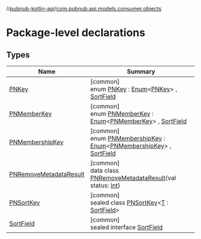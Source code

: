 //[pubnub-kotlin-api](../../index.md)/[com.pubnub.api.models.consumer.objects](index.md)

# Package-level declarations

## Types

| Name | Summary |
|---|---|
| [PNKey](-p-n-key/index.md) | [common]<br>enum [PNKey](-p-n-key/index.md) : [Enum](https://kotlinlang.org/api/latest/jvm/stdlib/kotlin-stdlib/kotlin/-enum/index.html)&lt;[PNKey](-p-n-key/index.md)&gt; , [SortField](-sort-field/index.md) |
| [PNMemberKey](-p-n-member-key/index.md) | [common]<br>enum [PNMemberKey](-p-n-member-key/index.md) : [Enum](https://kotlinlang.org/api/latest/jvm/stdlib/kotlin-stdlib/kotlin/-enum/index.html)&lt;[PNMemberKey](-p-n-member-key/index.md)&gt; , [SortField](-sort-field/index.md) |
| [PNMembershipKey](-p-n-membership-key/index.md) | [common]<br>enum [PNMembershipKey](-p-n-membership-key/index.md) : [Enum](https://kotlinlang.org/api/latest/jvm/stdlib/kotlin-stdlib/kotlin/-enum/index.html)&lt;[PNMembershipKey](-p-n-membership-key/index.md)&gt; , [SortField](-sort-field/index.md) |
| [PNRemoveMetadataResult](-p-n-remove-metadata-result/index.md) | [common]<br>data class [PNRemoveMetadataResult](-p-n-remove-metadata-result/index.md)(val status: [Int](https://kotlinlang.org/api/latest/jvm/stdlib/kotlin-stdlib/kotlin/-int/index.html)) |
| [PNSortKey](-p-n-sort-key/index.md) | [common]<br>sealed class [PNSortKey](-p-n-sort-key/index.md)&lt;[T](-p-n-sort-key/index.md) : [SortField](-sort-field/index.md)&gt; |
| [SortField](-sort-field/index.md) | [common]<br>sealed interface [SortField](-sort-field/index.md) |
